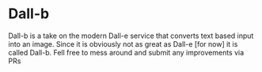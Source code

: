 # Dall-b

Dall-b is a take on the modern Dall-e service that converts text based input into an image. 
Since it is obviously not as great as Dall-e [for now] it is called Dall-b. Fell free to mess around and submit any improvements via PRs
